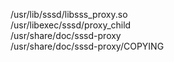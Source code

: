 /usr/lib/sssd/libsss\_proxy.so  
/usr/libexec/sssd/proxy\_child  
/usr/share/doc/sssd-proxy  
/usr/share/doc/sssd-proxy/COPYING  
